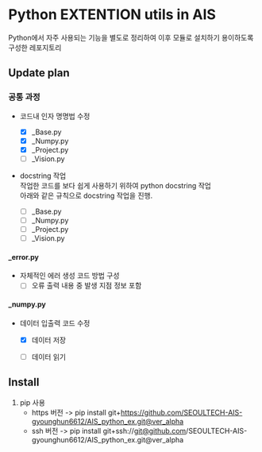 # Python EXTENTION utils in AIS

Python에서 자주 사용되는 기능을 별도로 정리하여 이후 모듈로 설치하기 용이하도록 구성한 레포지토리

## Update plan

### 공통 과정
- 코드내 인자 명명법 수정
   - [x] _Base.py
   - [x] _Numpy.py
   - [x] _Project.py
   - [ ] _Vision.py

- docstring 작업  
   작업한 코드를 보다 쉽게 사용하기 위하여 python docstring 작업  
   아래와 같은 규칙으로 docstring 작업을 진행.
   
   - [ ] _Base.py
   - [ ] _Numpy.py
   - [ ] _Project.py
   - [ ] _Vision.py

#### _error.py
- 자체적인 에러 생성 코드 방법 구성
   - [ ] 오류 출력 내용 중 발생 지점 정보 포함

#### _numpy.py
- 데이터 입출력 코드 수정
   - [x] 데이터 저장
   - [ ] 데이터 읽기


## Install
1. pip 사용
   - https 버전 -> pip install git+https://github.com/SEOULTECH-AIS-gyounghun6612/AIS_python_ex.git@ver_alpha
   - ssh 버전   -> pip install git+ssh://git@github.com/SEOULTECH-AIS-gyounghun6612/AIS_python_ex.git@ver_alpha

